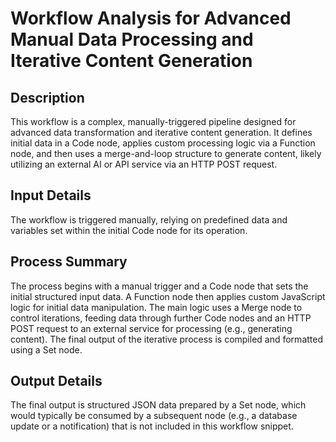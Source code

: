 # Workflow Analysis for Advanced Manual Data Processing and Iterative Content Generation

## Description
This workflow is a complex, manually-triggered pipeline designed for advanced data transformation and iterative content generation. It defines initial data in a Code node, applies custom processing logic via a Function node, and then uses a merge-and-loop structure to generate content, likely utilizing an external AI or API service via an HTTP POST request.

## Input Details
The workflow is triggered manually, relying on predefined data and variables set within the initial Code node for its operation.

## Process Summary
The process begins with a manual trigger and a Code node that sets the initial structured input data. A Function node then applies custom JavaScript logic for initial data manipulation. The main logic uses a Merge node to control iterations, feeding data through further Code nodes and an HTTP POST request to an external service for processing (e.g., generating content). The final output of the iterative process is compiled and formatted using a Set node.

## Output Details
The final output is structured JSON data prepared by a Set node, which would typically be consumed by a subsequent node (e.g., a database update or a notification) that is not included in this workflow snippet.
